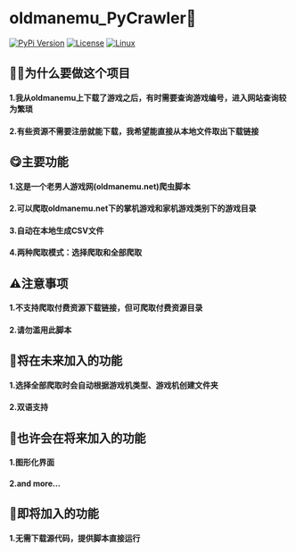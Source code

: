 # oldmanemu_PyCrawler🤖
 [![PyPi Version](https://img.shields.io/pypi/v/mmdnn.svq)](https://pypi.org/project/mmdnn/)
 [![License](https://img.shields.io/badge/license-MIT-blue.svg)](LICENSE)
 [![Linux](https://travis-ci.org/Microsoft/MMdnn.svg?branch=master)](https://travis-ci.org/Microsoft/MMdnn)



## 👨‍💻为什么要做这个项目

#### 1.我从oldmanemu上下载了游戏之后，有时需要查询游戏编号，进入网站查询较为繁琐
#### 2.有些资源不需要注册就能下载，我希望能直接从本地文件取出下载链接

## 😋主要功能
#### 1.这是一个老男人游戏网(oldmanemu.net)爬虫脚本
#### 2.可以爬取oldmanemu.net下的掌机游戏和家机游戏类别下的游戏目录
#### 3.自动在本地生成CSV文件
#### 4.两种爬取模式：选择爬取和全部爬取

## ⚠️注意事项
#### 1.不支持爬取付费资源下载链接，但可爬取付费资源目录
#### 2.请勿滥用此脚本

## 💪将在未来加入的功能
#### 1.选择全部爬取时会自动根据游戏机类型、游戏机创建文件夹
#### 2.双语支持

## 🤤也许会在将来加入的功能
#### 1.图形化界面
#### 2.and more...

## 👀即将加入的功能
#### 1.无需下载源代码，提供脚本直接运行
